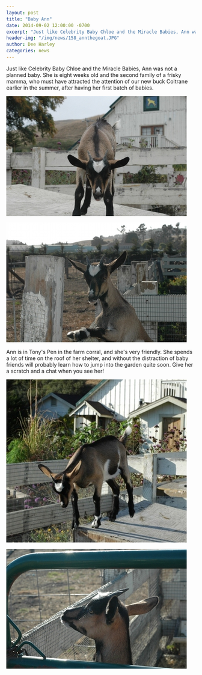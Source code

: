```yaml
---
layout: post
title: "Baby Ann"
date: 2014-09-02 12:00:00 -0700
excerpt: "Just like Celebrity Baby Chloe and the Miracle Babies, Ann was not a planned baby. She is eight ..."
header-img: "/img/news/158_annthegoat.JPG"
author: Dee Harley
categories: news
---
```

Just like Celebrity Baby Chloe and the Miracle Babies, Ann was not a
planned baby. She is eight weeks old and the second family of a frisky
mamma, who must have attracted the attention of our new buck Coltrane
earlier in the summer, after having her first batch of babies.

![image](/img/news/158_annthegoat.JPG)

![image](/img/news/158_ann1.JPG)

Ann is in Tony's Pen in the farm corral, and she's very friendly. She
spends a lot of time on the roof of her shelter, and without the
distraction of baby friends will probably learn how to jump into the
garden quite soon. Give her a scratch and a chat when you see her!

![image](/img/news/158_ann2.JPG)

![image](/img/news/158_ann3.JPG)

